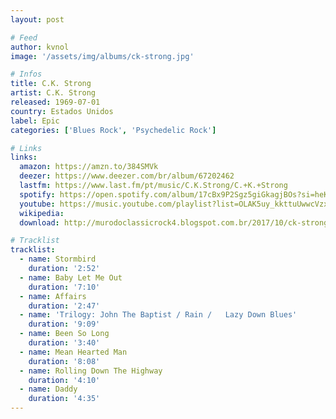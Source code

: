 ```yaml
---
layout: post

# Feed
author: kvnol
image: '/assets/img/albums/ck-strong.jpg'

# Infos
title: C.K. Strong
artist: C.K. Strong
released: 1969-07-01
country: Estados Unidos
label: Epic
categories: ['Blues Rock', 'Psychedelic Rock']

# Links
links:
  amazon: https://amzn.to/384SMVk
  deezer: https://www.deezer.com/br/album/67202462
  lastfm: https://www.last.fm/pt/music/C.K.Strong/C.+K.+Strong
  spotify: https://open.spotify.com/album/17cBx9P2Sgz5giGkagjBOs?si=heKNO5bORY6vp4Z1g2toCg
  youtube: https://music.youtube.com/playlist?list=OLAK5uy_kkttuUwwcVzxTCx4nq2hWGqtaU2R-nJSg
  wikipedia:
  download: http://murodoclassicrock4.blogspot.com.br/2017/10/ck-strong-1969.html

# Tracklist
tracklist:
  - name: Stormbird
    duration: '2:52'
  - name: Baby Let Me Out
    duration: '7:10'
  - name: Affairs
    duration: '2:47'
  - name: 'Trilogy: John The Baptist / Rain /	Lazy Down Blues'
    duration: '9:09'
  - name: Been So Long
    duration: '3:40'
  - name: Mean Hearted Man
    duration: '8:08'
  - name: Rolling Down The Highway
    duration: '4:10'
  - name: Daddy
    duration: '4:35'
---
```

